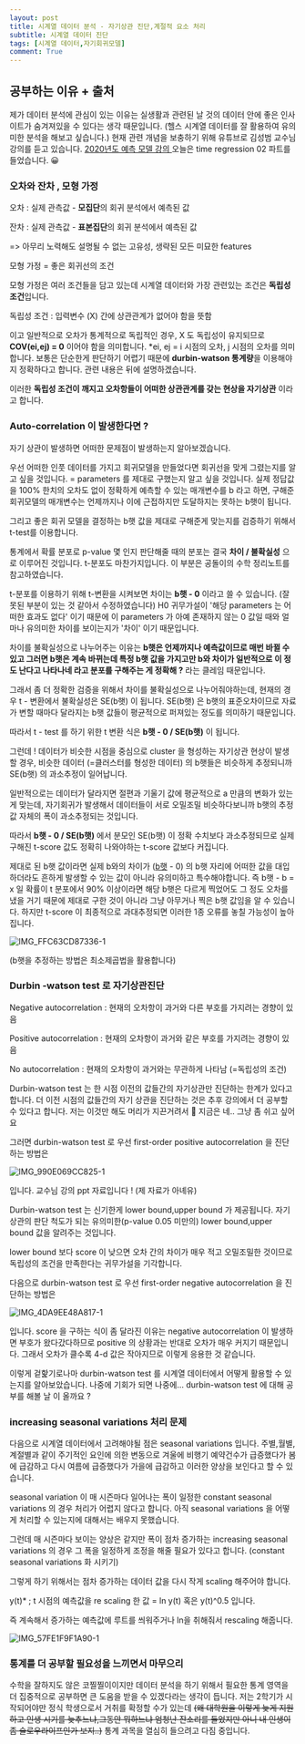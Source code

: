 ```yaml
---
layout: post
title: 시계열 데이터 분석 - 자기상관 진단,계절적 요소 처리
subtitle: 시계열 데이터 진단
tags: [시계열 데이터,자기회귀모델]
comment: True
---
```


## 공부하는 이유 + 출처

제가 데이터 분석에 관심이 있는 이유는 실생활과 관련된 날 것의 데이터 안에 좋은 인사이트가 숨겨져있을 수 있다는 생각 때문입니다. (헬스 시계열 데이터를 잘 활용하여 유의미한 분석을 해보고 싶습니다.) 현재 관련 개념을 보충하기 위해 유튜브로 김성범 교수님 강의를 듣고 있습니다. [2020년도 예측 모델 강의 ](https://www.youtube.com/watch?v=g2pXzSNwcAQ&list=PLpIPLT0Pf7IqSuMx237SHRdLd5ZA4AQwd) 오늘은 time regression 02 파트를 들었습니다. 😀

### 오차와 잔차 , 모형 가정

오차 : 실제 관측값 - **모집단**의 회귀 분석에서 예측된 값 

잔차 : 실제 관측값 - **표본집단**의 회귀 분석에서 예측된 값 

=> 아무리 노력해도 설명될 수 없는 고유성, 생략된 모든 미묘한 features

모형 가정 = 좋은 회귀선의 조건 

모형 가정은 여러 조건들을 담고 있는데 시계열 데이터와 가장 관련있는 조건은 **독립성 조건**입니다. 

독립성 조건 : 입력변수 (X) 간에 상관관계가 없어야 함을 뜻함

이고 일반적으로 오차가 통계적으로 독립적인 경우, X 도 독립성이 유지되므로 **COV(ei,ej) = 0** 이어야 함을 의미합니다.  *ei, ej = i 시점의 오차, j 시점의 오차를 의미합니다. 보통은 단순한게 판단하기 어렵기 때문에 **durbin-watson 통계량**을 이용해야지 정확하다고 합니다. 관련 내용은 뒤에 설명하겠습니다. 

이러한 **독립성 조건이 깨지고 오차항들이 어떠한 상관관계를 갖는 현상을 자기상관** 이라고 합니다. 



### Auto-correlation 이 발생한다면 ? 

자기 상관이 발생하면 어떠한 문제점이 발생하는지 알아보겠습니다. 

우선 어떠한 인풋 데이터를 가지고 회귀모델을 만들었다면  회귀선을 맞게 그렸는지를 알고 싶을 것입니다. = parameters 를 제대로 구했는지 알고 싶을 것입니다. 실제 정답값을 100% 한치의 오차도 없이 정확하게 예측할 수 있는 매개변수를 b  라고 하면, 구해준 회귀모델의 매개변수는 언제까지나 이에 근접하지만 도달하지는 못하는 b햇이 됩니다. 

그리고 좋은 회귀 모델을 결정하는 b햇 값을 제대로 구해준게 맞는지를 검증하기 위해서 t-test를 이용합니다. 

통계에서 확률 분포로 p-value 몇 인지 판단해줄 때의 분포는 결국 **차이 / 불확실성** 으로 이루어진 것입니다. t-분포도 마찬가지입니다. 이 부분은 공돌이의 수학 정리노트를 참고하였습니다. 

t-분포를 이용하기 위해 t-변환을 시켜보면 차이는  **b햇 - 0** 이라고 쓸 수 있습니다. (잘못된 부분이 있는 것 같아서 수정하였습니다)
H0 귀무가설이 '해당 parameters 는 어떠한 효과도 없다' 이기 때문에 이 parameters 가 아예 존재하지 않는 0 값일 때와 얼마나 유의미한 차이를 보이는지가 '차이' 이기 때문입니다.

차이를 불확실성으로 나누어주는 이유는 **b햇은 언제까지나 예측값이므로 매번 바뀔 수 있고 그러면 b햇은 계속 바뀌는데 특정 b햇 값을 가지고만 b와 차이가 일반적으로 이 정도 난다고 나타나네 라고 분포를 구해주는 게 정확해 ?** 라는 클레임 때문입니다. 

그래서 좀 더 정확한 검증을 위해서 차이를 불확실성으로 나누어줘야하는데,  현재의 경우 t - 변환에서 불확실성은 SE(b햇) 이 됩니다. SE(b햇) 은 b햇의 표준오차이므로 자료가 변할 때마다 달라지는 b햇 값들이 평균적으로 퍼져있는 정도를 의미하기 때문입니다. 

따라서 t - test 를 하기 위한 t 변환 식은 **b햇 - 0 / SE(b햇)** 이 됩니다. 

그런데 ! 데이터가 비슷한 시점을 중심으로 cluster 을 형성하는 자기상관 현상이 발생할 경우, 비슷한 데이터 (=클러스터를 형성한 데이터) 의 b햇들은 비슷하게 추정되니까 SE(b햇) 의 과소추정이 일어납니다. 

일반적으로는 데이터가 달라지면 절편과 기울기 값에 평균적으로 a 만큼의 변화가 있는게 맞는데, 자기회귀가 발생해서 데이터들이 서로 오밀조밀 비슷하다보니까 b햇의 추정값 자체의 폭이 과소추정되는 것입니다. 

따라서 **b햇 - 0 / SE(b햇)** 에서 분모인 SE(b햇) 이 정확 수치보다 과소추정되므로 실제 구해진 t-score 값도 정확히 나와야하는 t-score 값보다 커집니다. 

제대로 된 b햇 값이라면 실제 b와의 차이가 (<u>b햇</u> - 0) 의 b햇 자리에 어떠한 값을 대입하더라도 흔하게 발생할 수 있는 값이 아니라 유의미하고 특수해야합니다. 즉  b햇 - b = x 일 확률이 t 분포에서 90% 이상이라면 해당 b햇은 다르게 찍었어도 그 정도 오차를 냈을 거기 때문에 제대로 구한 것이 아니라 그냥 아무거나 찍은 b햇 값임을 알 수 있습니다. 하지만 t-score 이 최종적으로 과대추정되면 이러한 1종 오류를 놓칠 가능성이 높아집니다. 

![IMG_FFC63CD87336-1](https://user-images.githubusercontent.com/67775336/110300419-30326680-803a-11eb-8dcd-2b212e9d2bef.jpeg)

(b햇을 추정하는 방법은 최소제곱법을 활용합니다)

### Durbin -watson test 로 자기상관진단

Negative autocorrelation : 현재의 오차항이 과거와 다른 부호를 가지려는 경향이 있음

Positive autocorrelation : 현재의 오차항이 과거와 같은 부호를 가지려는 경향이 있음

No autocorrelation : 현재의 오차항이 과거와는 무관하게 나타남 (=독립성의 조건)

Durbin-watson test 는 한 시점 이전의 값들간의 자기상관만 진단하는 한계가 있다고 합니다. 더 이전 시점의 값들간의 자기 상관을 진단하는 것은 추후 강의에서 더 공부할 수 있다고 합니다. 저는 이것만 해도 머리가 지끈거려서 🥺 지금은 네.. 그냥 좀 쉬고 싶어요 

그러면 durbin-watson test 로 우선 first-order positive autocorrelation 을 진단하는 방법은

![IMG_990E069CC825-1](https://user-images.githubusercontent.com/67775336/110301227-2b21e700-803b-11eb-8560-e0f3980eb80b.jpeg)

입니다. 교수님 강의 ppt 자료입니다 ! (제 자료가 아녜유) 

Durbin-watson test 는 신기한게 lower bound,upper bound 가 제공됩니다. 자기상관의 판단 척도가 되는 유의미한(p-value 0.05 미만의) lower bound,upper bound 값을 알려주는 것입니다. 

lower bound 보다 score 이 낮으면 오차 간의 차이가 매우 적고 오밀조밀한 것이므로 독립성의 조건을 만족한다는 귀무가설을 기각합니다. 

다음으로  durbin-watson test 로 우선 first-order negative autocorrelation 을 진단하는 방법은 

![IMG_4DA9EE48A817-1](https://user-images.githubusercontent.com/67775336/110301666-b00d0080-803b-11eb-9aad-4d350149b471.jpeg)

입니다. score 을 구하는 식이 좀 달라진 이유는 negative autocorrelation 이 발생하면 부호가 왔다갔다하므로 positive 의 상황과는 반대로 오차가 매우 커지기 때문입니다. 그래서 오차가 클수록 4-d 값은 작아지므로 이렇게 응용한 것 같습니다. 

이렇게 겉핥기로나마 durbin-watson test 를 시계열 데이터에서 어떻게 활용할 수 있는지를 알아보았습니다. 나중에 기회가 되면 나중에... durbin-watson test 에 대해 공부를 해볼 날 이 올까요 ? 



### increasing seasonal variations 처리 문제

다음으로 시계열 데이터에서 고려해야될 점은 seasonal variations 입니다. 주별,월별,계절별과 같이 주기적인 요인에 의한 변동으로 겨울에 비행기 예약건수가 급증했다가 봄에 급감하고 다시 여름에 급증했다가 가을에 급감하고 이러한 양상을 보인다고 할 수 있습니다. 

seasonal variation 이 매 시즌마다 일어나는 폭이 일정한 constant seasonal variations 의 경우 처리가 어렵지 않다고 합니다. 아직 seasonal variations 을 어떻게 처리할 수 있는지에 대해서는 배우지 못했습니다. 

그런데 매 시즌마다 보이는 양상은 같지만 폭이 점차 증가하는 increasing seasonal variations 의 경우 그 폭을 일정하게 조정을 해줄 필요가 있다고 합니다. (constant seasonal variations 화 시키기)

그렇게 하기 위해서는 점차 증가하는 데이터 값을 다시 작게 scaling 해주어야 합니다. 

y(t)* ; t 시점의 예측값을 re scaling 한 값 = ln y(t) 혹은 y(t)^0.5 입니다. 

즉 계속해서 증가하는 예측값에 루트를 씌워주거나 ln을 취해줘서 rescaling 해줍니다. 

![IMG_57FE1F9F1A90-1](https://user-images.githubusercontent.com/67775336/110302883-16dee980-803d-11eb-9c47-a0dff03200f7.jpeg)



### 통계를 더 공부할 필요성을 느끼면서 마무으리

수학을 잘하지도 않은 코찔찔이이지만 데이터 분석을 하기 위해서 필요한 통계 영역을 더 집중적으로 공부하면 큰 도움을 받을 수 있겠다라는 생각이 듭니다. 저는 2학기가 시작되어야만 정식 학생으로서 거취를 확정할 수가 있는데 ~~(왜 대학원을 이렇게 늦게 지원하고 인생 시기를 늦추느냐,그동안 뭐하느냐 엄청난 잔소리를 들었지만 아니 내 인생이 좀 슬로우라이프인가 보지..)~~ 통계 과목을 열심히 들으려고 다짐 중입니다. 
